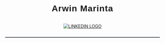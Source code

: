 <div style="text-align:center;border-bottom:2px solid rgb(55,62,71);margin-bottom:2rem;margin:0 auto;">
    <h1 style="text-align:center;border:0;font-family:'Poppins',sans-serif;font-weight:600;letter-spacing:1.2px;" align="center">Arwin Marinta  </h1>
 <div style="display:flex; justify-content:center;align-items:center;gap:0.3rem;margin-bottom:0.8rem;" align="center">

<a href="https://www.linkedin.com/in/arwin-marinta-95512a256/" target="_blank"><img src="https://img.shields.io/badge/:badgeContent?logo=linkedin&logoColor=white&label=%230A66C2" alt="LINKEDIN LOGO"/> </a>
  
